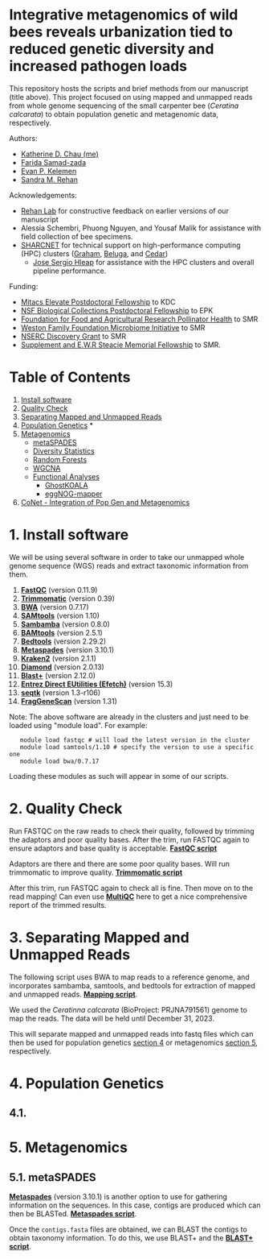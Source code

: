 # Integrative metagenomics of wild bees reveals urbanization tied to reduced genetic diversity and increased pathogen loads

This repository hosts the scripts and brief methods from our manuscript (title above). This project focused on using mapped and unmapped reads from whole genome sequencing of the small carpenter bee (_Ceratina calcarata_) to obtain population genetic and metagenomic data, respectively.

Authors:
* [Katherine D. Chau (me)](https://www.linkedin.com/in/balasink/)
* [Farida Samad-zada](https://www.linkedin.com/in/faridasamadzada/?originalSubdomain=ca)
* [Evan P. Kelemen](https://scholar.google.com/citations?user=eg7ziI8AAAAJ&hl=en)
* [Sandra M. Rehan](http://www.rehanlab.com/people.html)

Acknowledgements:
* [Rehan Lab](http://www.rehanlab.com/) for constructive feedback on earlier versions of our manuscript
* Alessia Schembri, Phuong Nguyen, and Yousaf Malik for assistance with field collection of bee specimens.
* [SHARCNET](https://www.sharcnet.ca/my/front/) for technical support on high-performance computing (HPC) clusters ([Graham](https://docs.alliancecan.ca/wiki/Graham), [Beluga](https://docs.alliancecan.ca/wiki/B%C3%A9luga), and [Cedar](https://docs.alliancecan.ca/wiki/Cedar))
    * [Jose Sergio Hleap]() for assistance with the HPC clusters and overall pipeline performance.

Funding:
* [Mitacs Elevate Postdoctoral Fellowship](https://www.mitacs.ca/en/programs/elevate) to KDC
* [NSF Biological Collections Postdoctoral Fellowship](https://www.nsf.gov/) to EPK
* [Foundation for Food and Agricultural Research Pollinator Health](https://foundationfar.org/programs/pollinator-health-fund/) to SMR
* [Weston Family Foundation Microbiome Initiative](https://westonfoundation.ca/weston-family-microbiome-initiative/) to SMR
* [NSERC Discovery Grant](https://www.nserc-crsng.gc.ca/professors-professeurs/grants-subs/dgigp-psigp_eng.asp) to SMR
* [Supplement and E.W.R Steacie Memorial Fellowship](https://www.nserc-crsng.gc.ca/prizes-prix/steacie-steacie/about-apropos_eng.asp) to SMR.

# Table of Contents
1. [Install software](#1-install-software)
2. [Quality Check](#2-quality-check)
3. [Separating Mapped and Unmapped Reads](#3-separating-mapped-and-unmapped-reads)
4. [Population Genetics](#4-population-genetics)
    *
5. [Metagenomics](#5-metagenomics)  
    * [metaSPADES](#51-metaspades)
    * [Diversity Statistics](#52-diversity-statistics)
    * [Random Forests](#53-random-forests)
    * [WGCNA](#54-wgcna)
    * [Functional Analyses](#55-functional-analyses)
        * [GhostKOALA](#551-ghostkoala)
        * [eggNOG-mapper](#552-eggnog-mapper)
6. [CoNet - Integration of Pop Gen and Metagenomics](#6-conet-integration-of-pop-gen-and-metagenomics)

# 1. Install software
We will be using several software in order to take our unmapped whole genome sequence (WGS) reads and extract taxonomic information from them.

1. [ __FastQC__](https://www.bioinformatics.babraham.ac.uk/projects/fastqc/) (version 0.11.9)
2. [__Trimmomatic__](http://www.usadellab.org/cms/?page=trimmomatic) (version 0.39)
3. [__BWA__](https://github.com/lh3/bwa) (version 0.7.17)
4. [__SAMtools__](http://www.htslib.org/) (version 1.10)
5. [__Sambamba__](https://lomereiter.github.io/sambamba/) (version 0.8.0)
6. [__BAMtools__](https://github.com/pezmaster31/bamtools) (version 2.5.1)
7. [__Bedtools__](https://bedtools.readthedocs.io/en/latest/) (version 2.29.2)
8. [__Metaspades__](https://cab.spbu.ru/software/meta-spades/) (version 3.10.1)
9. [__Kraken2__](https://ccb.jhu.edu/software/kraken2/) (version 2.1.1)
10. [__Diamond__](https://github.com/bbuchfink/diamond) (version 2.0.13)
11. [__Blast+__](https://blast.ncbi.nlm.nih.gov/Blast.cgi?CMD=Web&PAGE_TYPE=BlastDocs&DOC_TYPE=Download) (version 2.12.0)
12. [__Entrez Direct EUtilities (Efetch)__](https://www.ncbi.nlm.nih.gov/books/NBK179288/) (version 15.3)
13. [__seqtk__](https://github.com/lh3/seqtk) (version 1.3-r106)
14. [__FragGeneScan__](https://sourceforge.net/projects/fraggenescan/) (version 1.31)

Note: The above software are already in the clusters and just need to be loaded using "module load". For example:

```
   module load fastqc # will load the latest version in the cluster
   module load samtools/1.10 # specify the version to use a specific one
   module load bwa/0.7.17
```

Loading these modules as such will appear in some of our scripts.


# 2. Quality Check
Run FASTQC on the raw reads to check their quality, followed by trimming the adaptors and poor quality bases. After the trim, run FASTQC again to ensure adaptors and base quality is acceptable.
[__FastQC script__](https://github.com/kdbchau/Ceratina-calcarata-Metagenomics/blob/main/Scripts/fastqc.sh)

Adaptors are there and there are some poor quality bases. Will run trimmomatic to improve quality.
[__Trimmomatic script__](https://github.com/kdbchau/Ceratina-calcarata-Metagenomics/blob/main/Scripts/trimscript.sh)

After this trim, run FASTQC again to check all is fine. Then move on to the read mapping! Can even use [__MultiQC__](https://multiqc.info/) here to get a nice comprehensive report of the trimmed results.

# 3. Separating Mapped and Unmapped Reads

The following script uses BWA to map reads to a reference genome, and incorporates sambamba, samtools, and bedtools for extraction of mapped and unmapped reads.
[__Mapping script__](https://github.com/kdbchau/Ceratina-calcarata-Metagenomics/blob/main/Scripts/mapping.sh).

We used the _Ceratinna calcarata_ (BioProject: PRJNA791561) genome to map the reads. The data will be held until December 31, 2023.

This will separate mapped and unmapped reads into fastq files which can then be used for population genetics [section 4](#4-population-genetics) or metagenomics [section 5](#5-metagenomics), respectively.

# 4. Population Genetics

## 4.1.

# 5. Metagenomics

## 5.1. metaSPADES

[__Metaspades__](https://cab.spbu.ru/software/meta-spades/) (version 3.10.1) is another option to use for gathering information on the sequences. In this case, contigs are produced which can then be BLASTed. [__Metaspades script__](https://github.com/kdbchau/Ceratina-calcarata-Metagenomics/blob/main/Scripts/metaspades.sh).

Once the ```contigs.fasta``` files are obtained, we can BLAST the contigs to obtain taxonomy information. To do this, we use BLAST+ and the [__BLAST+ script__](). 
